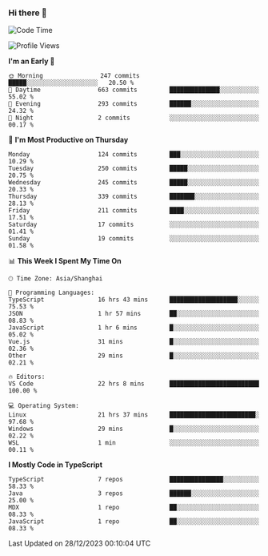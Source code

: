 ### Hi there 👋

<!--
**waynelwz/waynelwz** is a ✨ _special_ ✨ repository because its `README.md` (this file) appears on your GitHub profile.

Here are some ideas to get you started:

- 🔭 I’m currently working on ...
- 🌱 I’m currently learning ...
- 👯 I’m looking to collaborate on ...
- 🤔 I’m looking for help with ...
- 💬 Ask me about ...
- 📫 How to reach me: ...
- 😄 Pronouns: ...
- ⚡ Fun fact: ...
-->

<!--START_SECTION:waka-->
![Code Time](http://img.shields.io/badge/Code%20Time-2%2C258%20hrs%201%20min-blue)

![Profile Views](http://img.shields.io/badge/Profile%20Views-0-blue)

**I'm an Early 🐤** 

```text
🌞 Morning                247 commits         █████░░░░░░░░░░░░░░░░░░░░   20.50 % 
🌆 Daytime                663 commits         ██████████████░░░░░░░░░░░   55.02 % 
🌃 Evening                293 commits         ██████░░░░░░░░░░░░░░░░░░░   24.32 % 
🌙 Night                  2 commits           ░░░░░░░░░░░░░░░░░░░░░░░░░   00.17 % 
```
📅 **I'm Most Productive on Thursday** 

```text
Monday                   124 commits         ███░░░░░░░░░░░░░░░░░░░░░░   10.29 % 
Tuesday                  250 commits         █████░░░░░░░░░░░░░░░░░░░░   20.75 % 
Wednesday                245 commits         █████░░░░░░░░░░░░░░░░░░░░   20.33 % 
Thursday                 339 commits         ███████░░░░░░░░░░░░░░░░░░   28.13 % 
Friday                   211 commits         ████░░░░░░░░░░░░░░░░░░░░░   17.51 % 
Saturday                 17 commits          ░░░░░░░░░░░░░░░░░░░░░░░░░   01.41 % 
Sunday                   19 commits          ░░░░░░░░░░░░░░░░░░░░░░░░░   01.58 % 
```


📊 **This Week I Spent My Time On** 

```text
🕑︎ Time Zone: Asia/Shanghai

💬 Programming Languages: 
TypeScript               16 hrs 43 mins      ███████████████████░░░░░░   75.53 % 
JSON                     1 hr 57 mins        ██░░░░░░░░░░░░░░░░░░░░░░░   08.83 % 
JavaScript               1 hr 6 mins         █░░░░░░░░░░░░░░░░░░░░░░░░   05.02 % 
Vue.js                   31 mins             █░░░░░░░░░░░░░░░░░░░░░░░░   02.36 % 
Other                    29 mins             █░░░░░░░░░░░░░░░░░░░░░░░░   02.21 % 

🔥 Editors: 
VS Code                  22 hrs 8 mins       █████████████████████████   100.00 % 

💻 Operating System: 
Linux                    21 hrs 37 mins      ████████████████████████░   97.68 % 
Windows                  29 mins             █░░░░░░░░░░░░░░░░░░░░░░░░   02.22 % 
WSL                      1 min               ░░░░░░░░░░░░░░░░░░░░░░░░░   00.11 % 
```

**I Mostly Code in TypeScript** 

```text
TypeScript               7 repos             ███████████████░░░░░░░░░░   58.33 % 
Java                     3 repos             ██████░░░░░░░░░░░░░░░░░░░   25.00 % 
MDX                      1 repo              ██░░░░░░░░░░░░░░░░░░░░░░░   08.33 % 
JavaScript               1 repo              ██░░░░░░░░░░░░░░░░░░░░░░░   08.33 % 
```




 Last Updated on 28/12/2023 00:10:04 UTC
<!--END_SECTION:waka-->
